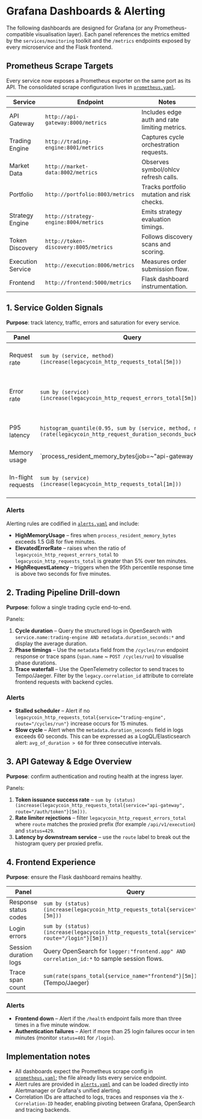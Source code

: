 # Grafana Dashboards & Alerting

The following dashboards are designed for Grafana (or any Prometheus-compatible
visualisation layer). Each panel references the metrics emitted by the
`services/monitoring` toolkit and the `/metrics` endpoints exposed by every
microservice and the Flask frontend.

## Prometheus Scrape Targets

Every service now exposes a Prometheus exporter on the same port as its API.
The consolidated scrape configuration lives in
[`prometheus.yaml`](./prometheus.yaml).

| Service           | Endpoint                          | Notes |
|-------------------|-----------------------------------|-------|
| API Gateway       | `http://api-gateway:8000/metrics` | Includes edge auth and rate limiting metrics. |
| Trading Engine    | `http://trading-engine:8001/metrics` | Captures cycle orchestration requests. |
| Market Data       | `http://market-data:8002/metrics` | Observes symbol/ohlcv refresh calls. |
| Portfolio         | `http://portfolio:8003/metrics`   | Tracks portfolio mutation and risk checks. |
| Strategy Engine   | `http://strategy-engine:8004/metrics` | Emits strategy evaluation timings. |
| Token Discovery   | `http://token-discovery:8005/metrics` | Follows discovery scans and scoring. |
| Execution Service | `http://execution:8006/metrics`   | Measures order submission flow. |
| Frontend          | `http://frontend:5000/metrics`     | Flask dashboard instrumentation. |

## 1. Service Golden Signals

**Purpose**: track latency, traffic, errors and saturation for every service.

| Panel | Query | Notes |
|-------|-------|-------|
| Request rate | `sum by (service, method) (increase(legacycoin_http_requests_total[5m]))` | Break down traffic by HTTP method. |
| Error rate | `sum by (service) (increase(legacycoin_http_request_errors_total[5m]))` | Compare with request rate to derive error percentage. |
| P95 latency | `histogram_quantile(0.95, sum by (service, method, route, le)(rate(legacycoin_http_request_duration_seconds_bucket[5m])))` | Uses the automatically exported histogram. |
| Memory usage | `process_resident_memory_bytes{job=~"api-gateway|trading-engine|market-data|portfolio|strategy-engine|token-discovery|execution|frontend"}` | Overlay alert threshold at 1.5 GiB. |
| In-flight requests | `sum by (service) (increase(legacycoin_http_requests_total[1m]))` | Short window for saturation spikes. |

### Alerts

Alerting rules are codified in [`alerts.yaml`](./alerts.yaml) and include:

* **HighMemoryUsage** – fires when `process_resident_memory_bytes` exceeds
  1.5&nbsp;GiB for five minutes.
* **ElevatedErrorRate** – raises when the ratio of
  `legacycoin_http_request_errors_total` to
  `legacycoin_http_requests_total` is greater than 5% over ten minutes.
* **HighRequestLatency** – triggers when the 95th percentile response time is
  above two seconds for five minutes.

## 2. Trading Pipeline Drill-down

**Purpose**: follow a single trading cycle end-to-end.

Panels:

1. **Cycle duration** – Query the structured logs in OpenSearch with
   `service.name:trading-engine AND metadata.duration_seconds:*` and display the
   average duration.
2. **Phase timings** – Use the `metadata` field from the `/cycles/run` endpoint
   response or trace spans (`span.name` ~ `POST /cycles/run`) to visualise phase
   durations.
3. **Trace waterfall** – Use the OpenTelemetry collector to send traces to
   Tempo/Jaeger. Filter by the `legacy.correlation_id` attribute to correlate
   frontend requests with backend cycles.

### Alerts

* **Stalled scheduler** – Alert if no
  `legacycoin_http_requests_total{service="trading-engine", route="/cycles/run"}`
  increase occurs for 15 minutes.
* **Slow cycle** – Alert when the `metadata.duration_seconds` field in logs
  exceeds 60 seconds. This can be expressed as a LogQL/Elasticsearch alert:
  `avg_of_duration > 60` for three consecutive intervals.

## 3. API Gateway & Edge Overview

**Purpose**: confirm authentication and routing health at the ingress layer.

Panels:

1. **Token issuance success rate** –
   `sum by (status) (increase(legacycoin_http_requests_total{service="api-gateway", route="/auth/token"}[5m]))`.
2. **Rate limiter rejections** – filter `legacycoin_http_request_errors_total`
   where `route` matches the proxied prefix (for example `/api/v1/execution`)
   and `status=429`.
3. **Latency by downstream service** – use the `route` label to break out the
   histogram query per proxied prefix.

## 4. Frontend Experience

**Purpose**: ensure the Flask dashboard remains healthy.

| Panel | Query |
|-------|-------|
| Response status codes | `sum by (status) (increase(legacycoin_http_requests_total{service="frontend"}[5m]))` |
| Login errors | `sum by (status) (increase(legacycoin_http_requests_total{service="frontend", route="/login"}[5m]))` |
| Session duration logs | Query OpenSearch for `logger:"frontend.app" AND correlation_id:*` to sample session flows. |
| Trace span count | `sum(rate(spans_total{service_name="frontend"}[5m]))` (Tempo/Jaeger) |

### Alerts

* **Frontend down** – Alert if the `/health` endpoint fails more than three
  times in a five minute window.
* **Authentication failures** – Alert if more than 25 login failures occur in
  ten minutes (monitor `status=401` for `/login`).

## Implementation notes

* All dashboards expect the Prometheus scrape config in
  [`prometheus.yaml`](./prometheus.yaml); the file already lists every service
  endpoint.
* Alert rules are provided in [`alerts.yaml`](./alerts.yaml) and can be loaded
  directly into Alertmanager or Grafana's unified alerting.
* Correlation IDs are attached to logs, traces and responses via the
  `X-Correlation-ID` header, enabling pivoting between Grafana, OpenSearch and
  tracing backends.
